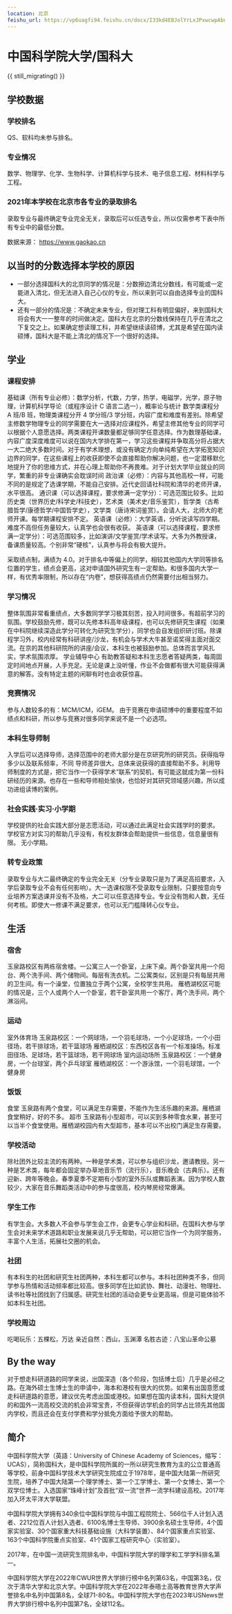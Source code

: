 ```yaml
---
location: 北京
feishu_url: https://vp6uagfi94.feishu.cn/docx/I33kd4EBJolYrLxJPxwcwpAbncE
---
```


# 中国科学院大学/国科大

{{ still_migrating() }}

## 学校数据

### 学校排名

QS、软科均未参与排名。

### 专业情况

数学、物理学、化学、生物科学、计算机科学与技术、电子信息工程、材料科学与工程。

### 2021年本学校在北京市各专业的录取排名

录取专业与最终确定专业完全无关，录取后可以任选专业，所以仅需参考下表中所有专业中的最低分数。

数据来源： https://www.gaokao.cn

## 以当时的分数选择本学校的原因

- 一部分选择国科大的北京同学的情况是：分数擦边清北分数线，有可能或一定能进入清北，但无法进入自己心仪的专业，所以来到可以自由选择专业的国科大。
- 还有一部分的情况是：不确定未来专业，但对理工科有明显偏好，来到国科大将会有大一一整年的时间做决定。国科大在北京的分数线保持在几乎在清北之下复交之上。如果确定想读理工科，并希望继续读硕博，尤其是希望在国内读硕博，国科大是不能上清北的情况下一个很好的选择。

## 学业

### 课程安排

基础课（所有专业必修）：数学分析，代数，力学，热学，电磁学，光学，原子物理，计算机科学导论（或程序设计 C 语言二选一），概率论与统计
数学类课程分 A 班/B 班，物理类课程分开 4 学分班/3 学分班，内容广度和难度有差别。除希望主修数学物理专业的同学需要在大一选择对应课程外，希望主修其他专业的同学可以根据个人意愿选择。两类课程开课数量都足够同学任意选择。作为数理基础课，内容广度深度难度可以说在国内大学排在第一，学习这些课程并争取高分将占据大一大二绝大多数时间。对于有学术理想，或没有确定方向单纯希望在大学拓宽知识边界的同学，在这些课程上的收获即使不会直接帮助你解决问题，也一定潜移默化地提升了你的思维方式，并在心理上帮助你不再畏难。对于计划大学毕业就业的同学，繁重的非专业课确实会耽误时间
政治课（必修）：内容与其他高校一样，可能不同的是规定了选课学期，不能自己安排。近代史回请社科院和清华的老师开课，水平很高。
通识课（可以选择课程，要求修满一定学分）：可选范围比较多。比如历史类（世界历史/科学史/科技史），艺术类（美术史/音乐鉴赏），哲学类（古希腊哲学/康德哲学/中国哲学史），文学类（唐诗宋词鉴赏）。会请人大，北师大的老师开课。每学期课程安排不定。
英语课（必修）：大学英语，分听说读写四学期。难度不高但任务量较大，认真学也会很有收获。
英语课（可以选择课程，要求修满一定学分）：可选范围较多，比如演讲/文学鉴赏/学术读写。大多为外教授课，备课质量较高。个别非常“硬核”，认真参与将会有极大提升。

采取绩点制，满绩为 4.0。对于排名中等偏上的同学，相较其他国内大学同等排名位置的学生，绩点会更高，这对申请国外研究生有一定帮助。和很多国内大学一样，有优秀率限制，所以存在“内卷”，想获得高绩点仍然需要付出相当努力。

### 学习情况

整体氛围非常看重绩点，大多数同学学习极其刻苦，投入时间很多。有超前学习的氛围。学校鼓励先修，既可以先修本科高年级课程，也可以先修研究生课程（如果在中科院继续深造此学分可转化为研究生学分），同学也会自发组织研讨班。除课程学习外，校内经常有科研讲座/沙龙，有机会与学术大牛甚至诺奖得主面对面交流。在京的其他科研院所的讲座/会议，本科生也被鼓励参加。总体而言学风扎实，学术氛围浓厚。
学业辅导中心
有助教答疑和本科生志愿者答疑两类，每周固定时间地点开展，人手充足。无论是课上没听懂，作业不会做都有很大可能获得满意的解答。没有特定主题的闲聊有时也会收获惊喜。

### 竞赛情况

参与人数较多的有：MCM/ICM，iGEM。 由于竞赛在申请硕博中的重要程度不如绩点和科研，所以参与竞赛对很多同学来说不是一个必选项。

### 本科生导师制

入学后可以选择导师，选择范围中的老师大部分是在京研究所的研究员。获得指导多少以及联系频率，不同
导师差异很大。总体来说获得的直接帮助不多。利用导师制度的方式是，把它当作一个获得学术”联系“的契机，有可能这就成为第一份科研经历的来源。也存在一些和导师相处愉快，也恰好对其研究领域感兴趣，所以成功进组读博的案例。

### 社会实践·实习·小学期

学校提供的社会实践大部分是志愿活动，可以通过此满足社会实践学时的要求。
学校官方对实习的帮助几乎没有，有校友群体会帮助提供一些信息，信息量很有限。
无小学期。

### 转专业政策

录取专业与大二最终确定的专业完全无关（分专业录取只是为了满足高招要求，入学后录取专业不会有任何影响）。大一选课权限不受录取专业限制，只要按意向专业培养方案选课并没有不及格，大二可以任意选择专业。专业没有饱和人数，无任何考核。即使大一修课不满足要求，也可以无门槛降转心仪专业。

## 生活

### 宿舍

玉泉路校区有两栋宿舍楼。一公寓三人一个卧室，上床下桌。两个卧室共用一个阳台、两个洗手间、两个储物间。每层有洗衣机。二公寓类似，区别是只有每层共用的卫生间。有一个澡堂，位置独立于两个公寓，全校学生共用。
雁栖湖校区可能的情况是，三个人或两个人一个卧室，若干卧室共用一个客厅，两个洗手间，两个淋浴间。

### 运动

室外体育场
玉泉路校区：一个网球场，一个羽毛球场，一个小足球场，一个小田径场，若干排球场，若干篮球场
雁栖湖校区：东西校区各有一个标准操场。标准田径场、足球场，若干篮球场，若干网球场
室内运动场所
玉泉路校区：一个健身房，一个台球室，两个乒乓球室
雁栖湖校区：一个游泳馆，一个羽毛球馆，一个健身房

### 饭饭

食堂
玉泉路有两个食堂，可以满足生存需要，不能作为生活乐趣的来源。雁栖湖食堂稍好，好的不多。
超市
玉泉路有小型超市，可以买到多种零食水果，甚至可以当半个食堂使用。雁栖湖校园内有大型超市，基本可以不出校门满足生存需要。

### 学校活动

除社团外比较主流的有两种。一种是学术类，可以参与组织沙龙，邀请教授。另一种是艺术类，每年都会固定举办草地音乐节（流行乐），音乐晚会（古典乐）。还有迎新、跨年等晚会。春季夏季不定期有小型的室外乐队或舞蹈表演。因为学校人数较少，大家在音乐舞蹈类活动中的参与度很高，校内琴房经常爆满。

### 学生工作

有学生会。大多数人不会参与学生会工作，会更专心学业和科研。在国科大参与学生会对未来学术道路和职业发展来说几乎无帮助，可以把它当作一个为同学服务，丰富个人生活，拓展社交圈的机会。

### 社团

有本科生的社团和研究生社团两种，本科生都可以参与。本科社团种类不多，但同学参与热情和活动频率都比较高。很多同学在比如武协、舞社、动漫社、物理社、读书社等社团找到了归属感。研究生社团的活动会更专业更高端，但是可能体验不如本科生社团。

### 学校周边

吃喝玩乐：五棵松，万达
亲近自然：西山，玉渊潭
名胜古迹：八宝山革命公墓

## By the way

对于想走科研道路的同学来说，出国深造（各个阶段，包括博士后）几乎是必经之路。在海外硕士生博士生的申请中，海本和港校有很大的优势。如果有出国意愿或走科研道路的意愿，建议优先考虑出国或港校。如果想在国内读本科，国科大提供的和国外一流高校交流的机会非常宝贵，不但获得访学机会的同学占比领先其他国内学校，而且还会在支付学费和学分抵免方面给予很大的帮助。

## 简介

中国科学院大学（英語：University of Chinese Academy of Sciences，缩写：UCAS），简称国科大，是中国科学院所属的一所以研究生教育为主的公立普通高等学校，前身中国科学技术大学研究生院成立于1978年，是中国大陆第一所研究生院，培养了中国大陆第一个理学博士、第一个工学博士、第一个女博士、第一个双学位博士。入选国家“珠峰计划”及首批“双一流”世界一流学科建设高校。2017年加入环太平洋大学联盟。

中国科学院大学拥有340余位中国科学院与中国工程院院士、566位千人计划入选者、2212位百人计划入选者、6100名博士生导师、3900余名硕士生导师，4个国家实验室、30个国家重大科技基础设施（大科学装置）、84个国家重点实验室、163个中国科学院重点实验室、41个国家工程研究中心（实验室）。

2017年，在中国一流研究生院排名中，中国科学院大学的理学和工学学科排名第一。

中国科学院大学在2022年CWUR世界大学排行榜中名列第63名，中国第3名，仅次于清华大学和北京大学。中国科学院大学在2022年泰晤士高等教育世界大学声誉排名中名列中国第8名，全球71-80名。中国科学院大学也在2023年USNews世界大学排行榜中名列中国第7名，全球112名。
